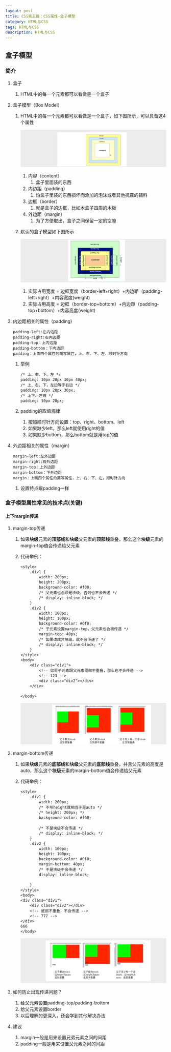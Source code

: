 ```yaml
---
layout: post
title: CSS第五篇：CSS属性-盒子模型
category: HTML与CSS
tags: HTML与CSS
description: HTML与CSS
--- 
```


## 盒子模型

### 简介
1. 盒子
    1. HTML中的每一个元素都可以看做是一个盒子
2. 盒子模型（Box Model）
    1. HTML中的每一个元素都可以看做是一个盒子，如下图所示，可以具备这4个属性
    
        ![pic](https://raw.githubusercontent.com/zhoghua123/imgsBed/master/webzh_13.png) 
    
        1. 内容（content）
            1. 盒子里面装的东西
        2. 内边距（padding）
            1. 怕盒子里装的东西损坏而添加的泡沫或者其他抗震的辅料
        3. 边框（border）
            1. 就是盒子的边框，比如木盒子四周的木板
        4. 外边距（margin）
            1. 为了方便取出，盒子之间保留一定的空隙
    2. 默认的盒子模型如下图所示
        
        ![pic](https://raw.githubusercontent.com/zhoghua123/imgsBed/master/webzh_14.png) 
        
        1. 实际占用宽度 = 边框宽度（border-left+right）+内边距（padding-left+right）+内容宽度(weight)
        2. 实际占用高度 = 边框（border-top+bottom）+内边距（padding-top+bottom）+内容高度(weight)
3. 内边距相关的属性（padding）
    
    ```
    padding-left:左内边距
    padding-right:右内边距
    padding-top：上内边距
    padding-bottom：下内边距
    padding：上面四个属性的简写属性，上、右、下、左，顺时针方向
    ```
    
    1. 举例
    
        ```
        /* 上、右、下、左 */
        padding: 10px 20px 30px 40px;
        /* 上、右、下，左边等于右边 */
        padding: 10px 20px 30px;
        /* 上下、左右 */
        padding: 10px 20px;
        ```
    2. padding的取值规律
        1. 按照顺时针方向设置：top、right、bottom、left
        2. 如果缺少left，那么left就使用right的值
        3. 如果缺少buttom，那么bottom就是用top的值
4. 外边距相关的属性（margin）
    
    ```
    margin-left:左外边距
    margin-right:右外边距
    margin-top：上外边距
    margin-bottom：下外边距
    margin：上面四个属性的简写属性，上、右、下、左，顺时针方向
    ```
    
    1. 设置特点跟padding一样


### 盒子模型属性常见的技术点(关键)

#### 上下margin传递
1. margin-top传递
    1. 如果**块级**元素的**顶部线**和**块级**父元素的**顶部线**重叠，那么这个**块级**元素的margin-top值会传递给父元素
    2. 代码举例：
        
        ```
        <style>
            .div1 {
                width: 200px;
                height: 200px;
                background-color: #f00;
                /* 父元素也必须是块级，否则也不会传递 */
                /* display: inline-block; */
            }
            .div2 {
                width: 100px;
                height: 100px;
                background-color: #0f0;
                /* 子元素设置margin-top，父元素也会被传递 */
                margin-top: 40px;
                /* 如果改成非块级，就不会传递了 */
                /* display: inline-block; */
            }
        </style>
        <body>
            <div class="div1">
                <!-- 如果子元素跟父元素顶部不重叠，那么也不会传递 -->
                <!-- 123 -->
                <div class="div2"></div>
            </div>
            
        </body>
        ```
        
        ![pic](https://raw.githubusercontent.com/zhoghua123/imgsBed/master/webzh_15.png) 
2. margin-bottom传递
    1. 如果**块级**元素的**底部线**和**块级**父元素的**底部线**重叠，并且父元素的高度是auto，那么这个**块级**元素的margin-bottom值会传递给父元素
    2. 代码举例：
        
        ```
        <style>
            .div1 {
                width: 200px;
                /* 不写height就相当于是auto */
                /* height: 200px; */
                background-color: #f00;
    
                /* 不是块级不会传递 */
                /* display: inline-block; */
            }
            .div2 {
                width: 100px;
                height: 100px;
                background-color: #0f0;
                margin-bottom: 40px;
                /* 不是块级不会传递 */
                display: inline-block;
            
            }
        </style>
        <body>
        <div class="div1">
            <div class="div2"></div>
            <!-- 底部不重叠，不会传递 -->
            <!-- 777 -->
        </div>
        666
        </body>
        ```
        
        ![pic](https://raw.githubusercontent.com/zhoghua123/imgsBed/master/webzh_16.png) 
        
3. 如何防止出现传递问题？
    1. 给父元素设置padding-top/padding-bottom
    2. 给父元素设置border
    3. 以后理解的更深入，还会学到其他解决办法
4. 建议
    1. margin一般是用来设置兄弟元素之间的间距
    2. padding一般是用来设置父元素之间的间距
        


